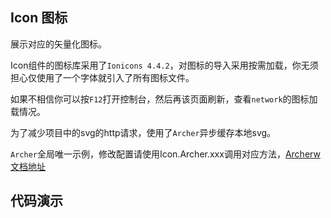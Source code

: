 ## Icon 图标
展示对应的矢量化图标。

Icon组件的图标库采用了`Ionicons 4.4.2`，对图标的导入采用按需加载，你无须担心仅使用了一个字体就引入了所有图标文件。

如果不相信你可以按`F12`打开控制台，然后再该页面刷新，查看`network`的图标加载情况。

为了减少项目中的svg的http请求，使用了`Archer`异步缓存本地svg。

`Archer`全局唯一示例，修改配置请使用Icon.Archer.xxx调用对应方法，[Archerw文档地址](https://github.com/ShanaMaid/archer-svgs)
  
## 代码演示
